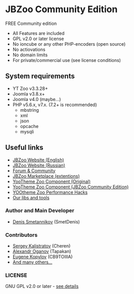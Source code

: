 # JBZoo Community Edition

FREE Community edition

 * All Features are included
 * GPL v2.0 or later license
 * No ioncube or any other PHP-encoders (open source)
 * No actiovations
 * No domain limits
 * For private/commercial use (see license conditions)


## System requirements
 * YT Zoo v3.3.28+
 * Joomla v3.8.x+
 * Joomla v4.0 (maybe...)
 * PHP v5.6.x, v7.x. (7.2+ is recommended)
   * mbstring
   * xml
   * json
   * opcache
   * mysqli


## Useful links
 * [JBZoo Website (English)](http://jbzoo.com)
 * [JBZoo Website (Russian)](http://jbzoo.ru)
 * [Forum & Community](http://forum.jbzoo.com)
 * [JBZoo Marketplace (extentions)](http://forum.jbzoo.com/files/)
 * [YooTheme Zoo Component (Original)](https://www.yootheme.com/zoo)
 * [YooTheme Zoo Component (JBZoo Community Edition)](https://github.com/JBZoo/YOOtheme-Zoo)
 * [YOOtheme Zoo Performance Hacks](https://github.com/JBZoo/Zoo-Hacks)
 * [Our libs and tools](https://github.com/JBZoo)


### Author and Main Developer
 * [Denis Smetannikov](https://github.com/SmetDenis) (SmetDenis)

### Contributors
 * [Sergey Kalistratov](https://github.com/Cheren) (Cheren)
 * [Alexandr Oganov](https://github.com/Tapakan) (Tapakan)
 * [Eugene Kopylov](https://github.com/CB9TOIIIA) (CB9TOIIIA)
 * [And many others...](https://github.com/JBZoo/JBZoo/graphs/contributors)

### LICENSE
GNU GPL v2.0 or later - [see details](https://github.com/JBZoo/JBZoo/blob/master/LICENSE.md)
